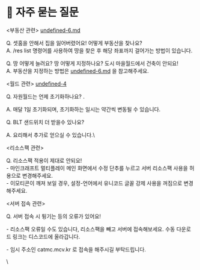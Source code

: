 # 🤔 자주 묻는 질문

<부동산 관련> [undefined-6.md](../undefined-1/undefined-6.md "mention")

Q. 셋홈을 안해서 집을 잃어버렸어요! 어떻게 부동산을 찾나요?\
A. /res list 명령어를 사용하여 땅을 찾은 후 해당 좌표까지 걸어가는 방법이 있습니다.

Q. 땅 어떻게 늘려요? 땅 어떻게 지정하나요? 도시 마을월드에서 건축이 안되요!\
A. 부동산을 지정하는 방법은 [undefined-6.md](../undefined-1/undefined-6.md "mention") 을 참고해주세요.



<월드 관련> [undefined-4](../undefined-4/ "mention")&#x20;

Q. 자원월드는 언제 초기화하나요? .

A. 매달 1일 초기화되며, 초기화하는 일시는 약간씩 변동될 수 있습니다.



Q. BLT 샌드위치 더 받을수 있나요?

A. 요리해서 추가로 얻으실 수 있습니다.\




<리소스팩 관련>

Q. 리소스팩 적용이 제대로 안되요!\
\- 마인크래프트 멀티플레이 메인 화면에서 수정 단추를 누르고 서버 리소스팩 사용을 허용으로 변경해주세요.\
\-  이모티콘이 깨져 보일 경우, 설정-언어에서 유니코드 글꼴 강제 사용을 꺼짐으로 변경해주세요.



<서버 접속 관련>

Q. 서버 접속 시 튕기는 등의 오류가 있어요!

\- 리소스팩 오류일 수도 있습니다, 리소스팩을 빼고 서버에 접속해보세요. 수동 다운로드 링크는 디스코드에 올라갑니다.

\- 임시 주소인 catmc.mcv.kr 로 접속을 해주시길 부탁드립니다.

\
